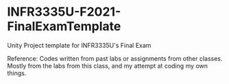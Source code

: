 # INFR3335U-F2021-FinalExamTemplate
Unity Project template for INFR3335U's Final Exam

Reference: Codes written from past labs or assignments from other classes. Mostly from the labs from this class, and my attempt at coding my own things. 
